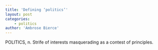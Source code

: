 ```yaml
---
title: 'Defining ‘politics’'
layout: post
categories:
    - politics
author: 'Ambrose Bierce'
---
```


POLITICS, n. Strife of interests masquerading as a contest of principles.